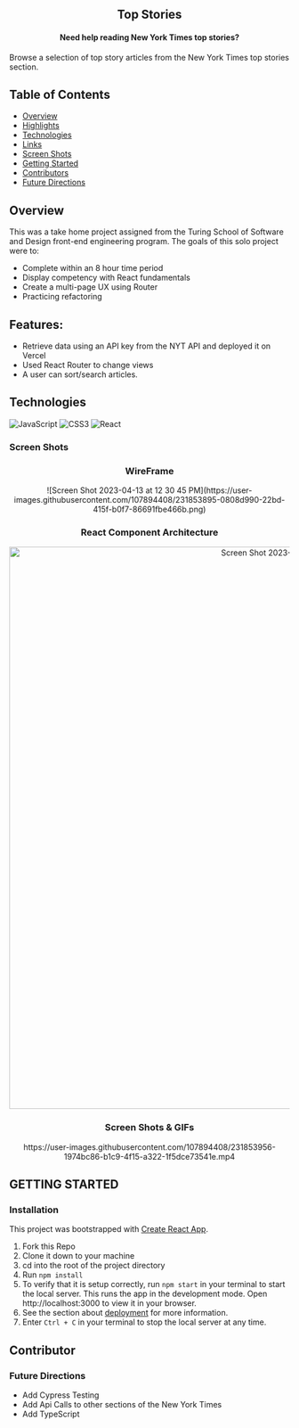 <h2 align="center">Top Stories</h2>

  <h4 align="center">
   Need help reading New York Times top stories?
 
  </h4>

Browse a selection of top story articles from the New York Times top stories section. 

## Table of Contents
- [Overview](#Overview)
- [Highlights](#Highlights)
- [Technologies](#Technologies)
- [Links](#Links)
- [Screen Shots](#Screen-Shots)
- [Getting Started](#GETTING-STARTED)
- [Contributors](#Contributors)
- [Future Directions](#Future-Directions)


## Overview

This was a take home project assigned from the Turing School of Software and Design front-end engineering program. The goals of this solo project were to:

* Complete within an 8 hour time period
* Display competency with React fundamentals
* Create a multi-page UX using Router
* Practicing refactoring 

## Features:
* Retrieve data using an API key from the NYT API and deployed it on Vercel
* Used React Router to change views 
* A user can sort/search articles. 



## Technologies

 ![JavaScript](https://img.shields.io/badge/javascript-%23323330.svg?style=for-the-badge&logo=javascript&logoColor=%23F7DF1E)
 ![CSS3](https://img.shields.io/badge/css3-%231572B6.svg?style=for-the-badge&logo=css3&logoColor=white)
 ![React](https://img.shields.io/badge/React-20232A?style=for-the-badge&logo=react&logoColor=61DAFB)


### Screen Shots
<div align="center">
  <h3>WireFrame</h3>
   ![Screen Shot 2023-04-13 at 12 30 45 PM](https://user-images.githubusercontent.com/107894408/231853895-0808d990-22bd-415f-b0f7-86691fbe466b.png)
  <h3>React Component Architecture</h3>
  <img width="1009" alt="Screen Shot 2023-04-13 at 12 30 17 PM" src="https://user-images.githubusercontent.com/107894408/231853923-183f672f-3e02-4d96-b0cc-773a6bc6c8d2.png">
  <h3>Screen Shots & GIFs</h3>
  https://user-images.githubusercontent.com/107894408/231853956-1974bc86-b1c9-4f15-a322-1f5dce73541e.mp4
 </div>











 
## GETTING STARTED

### Installation
This project was bootstrapped with [Create React App](https://github.com/facebook/create-react-app).
1. Fork this Repo
2. Clone it down to your machine
3. cd into the root of the project directory
4. Run `npm install`
5. To verify that it is setup correctly, run `npm start` in your terminal to start the local server. This runs the app in the development mode. Open http://localhost:3000 to view it in your browser.
6. See the section about [deployment](https://create-react-app.dev/docs/deployment/) for more information.
7. Enter `Ctrl + C` in your terminal to stop the local server at any time.


## Contributor




### Future Directions
* Add Cypress Testing
* Add Api Calls to other sections of the New York Times
* Add TypeScript
